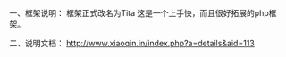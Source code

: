 一、框架说明：
框架正式改名为Tita 
这是一个上手快，而且很好拓展的php框架。

二、说明文档：
http://www.xiaoqin.in/index.php?a=details&aid=113
